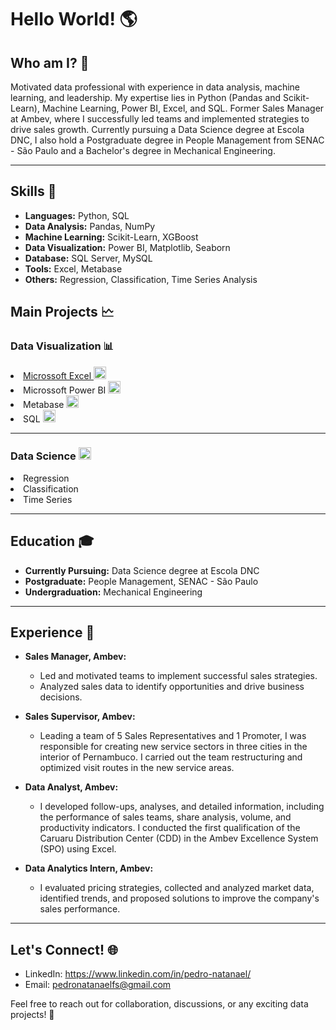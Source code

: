 <h1>Hello World! 🌎</h1>

<h2>Who am I? 🤔</h2>
Motivated data professional with experience in data analysis, machine learning, and leadership. My expertise lies in Python (Pandas and Scikit-Learn), Machine Learning, Power BI, Excel, and SQL. Former Sales Manager at Ambev, where I successfully led teams and implemented strategies to drive sales growth. Currently pursuing a Data Science degree at Escola DNC, I also hold a Postgraduate degree in People Management from SENAC - São Paulo and a Bachelor's degree in Mechanical Engineering.
<hr>
<h2>Skills 🚀</h2> 

- **Languages:** Python, SQL
- **Data Analysis:** Pandas, NumPy
- **Machine Learning:** Scikit-Learn, XGBoost
- **Data Visualization:** Power BI, Matplotlib, Seaborn
- **Database:** SQL Server, MySQL
- **Tools:** Excel, Metabase
- **Others:** Regression, Classification, Time Series Analysis
<h2> Main Projects 🗠</h2>
<h3> Data Visualization 📊</h3>
<a href = "https://github.com/pedronatanaelfs/excel_projects/tree/main" target = "_blank" rel = "external"> <li>Microssoft Excel <img src="https://icons.iconarchive.com/icons/carlosjj/microsoft-office-2013/256/Excel-icon.png" alt="excel" width="20" height="20" /> </li>  </a>
<li>Microssoft Power BI <img src="https://static-00.iconduck.com/assets.00/power-bi-icon-1536x2048-0xah5g2o.png" alt="powerBI" width="20" height="20" /> </li>
<li>Metabase <img src="https://static-00.iconduck.com/assets.00/metabase-icon-1619x2048-qd3c9qpo.png" alt="perl" width="20" height="20" /> </li>
<li>SQL <img src="https://static-00.iconduck.com/assets.00/sql-database-generic-icon-1521x2048-d0vdpxpg.png" alt="perl" width="20" height="20" /> </li>
<hr>
<h3> Data Science <img src ="https://cdn-icons-png.flaticon.com/512/4824/4824797.png" alt = "datascience" widhth = "20" height = "20" /> </h3>
<li>Regression</li>
<li>Classification</li>
<li>Time Series</li>
<hr>
<h2>Education 🎓</h2>

- **Currently Pursuing:** Data Science degree at Escola DNC
- **Postgraduate:** People Management, SENAC - São Paulo
- **Undergraduation:** Mechanical Engineering

<hr>
<h2>Experience 💼</h2> 

- **Sales Manager, Ambev:**
  - Led and motivated teams to implement successful sales strategies.
  - Analyzed sales data to identify opportunities and drive business decisions.

- **Sales Supervisor, Ambev:**
  - Leading a team of 5 Sales Representatives and 1 Promoter, I was responsible for creating new service sectors in three cities in the interior of Pernambuco. I carried out the team restructuring and optimized visit routes in the new service areas.
 
- **Data Analyst, Ambev:**
  - I developed follow-ups, analyses, and detailed information, including the performance of sales teams, share analysis, volume, and productivity indicators. I conducted the first qualification of the Caruaru Distribution Center (CDD) in the Ambev Excellence System (SPO) using Excel.
 
- **Data Analytics Intern, Ambev:**
  - I evaluated pricing strategies, collected and analyzed market data, identified trends, and proposed solutions to improve the company's sales performance.
 
<hr>

<h2>Let's Connect! 🌐</h2> 

- LinkedIn: https://www.linkedin.com/in/pedro-natanael/
- Email: pedronatanaelfs@gmail.com

Feel free to reach out for collaboration, discussions, or any exciting data projects! 🚀
<!---
pedronatanaelfs/pedronatanaelfs is a ✨ special ✨ repository because its `README.md` (this file) appears on your GitHub profile.
You can click the Preview link to take a look at your changes.
--->
